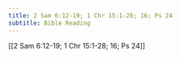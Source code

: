 ```yaml
---
title: 2 Sam 6:12-19; 1 Chr 15:1-28; 16; Ps 24
subtitle: Bible Reading
---
```


[[2 Sam 6:12-19; 1 Chr 15:1-28; 16; Ps 24]]